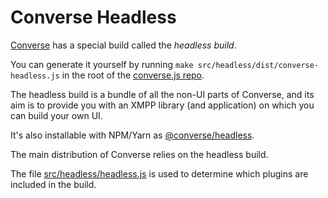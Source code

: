 # Converse Headless

[Converse](https://conversejs.org) has a special build called the *headless build*.

You can generate it yourself by running ``make src/headless/dist/converse-headless.js``
in the root of the [converse.js repo](https://github.com/conversejs/converse.js).

The headless build is a bundle of all the non-UI parts of Converse, and its aim
is to provide you with an XMPP library (and application) on which you can build
your own UI.

It's also installable with NPM/Yarn as [@converse/headless](https://www.npmjs.com/package/@converse/headless).

The main distribution of Converse relies on the headless build.

The file [src/headless/headless.js](https://github.com/jcbrand/converse.js/blob/master/src/headless/headless.js)
is used to determine which plugins are included in the build.
